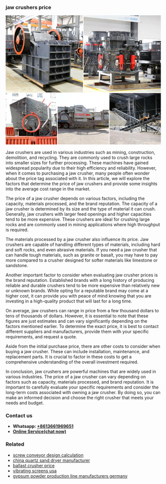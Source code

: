 <h3>jaw crushers price</h3><img src='1708322622.jpg' alt=''><p>Jaw crushers are used in various industries such as mining, construction, demolition, and recycling. They are commonly used to crush large rocks into smaller sizes for further processing. These machines have gained widespread popularity due to their high efficiency and reliability. However, when it comes to purchasing a jaw crusher, many people often wonder about the price tag associated with it. In this article, we will explore the factors that determine the price of jaw crushers and provide some insights into the average cost range in the market.</p><p>The price of a jaw crusher depends on various factors, including the capacity, materials processed, and the brand reputation. The capacity of a jaw crusher is determined by its size and the type of material it can crush. Generally, jaw crushers with larger feed openings and higher capacities tend to be more expensive. These crushers are ideal for crushing large rocks and are commonly used in mining applications where high throughput is required.</p><p>The materials processed by a jaw crusher also influence its price. Jaw crushers are capable of handling different types of materials, including hard and soft rocks, and even abrasive materials. If you need a jaw crusher that can handle tough materials, such as granite or basalt, you may have to pay more compared to a crusher designed for softer materials like limestone or sandstone.</p><p>Another important factor to consider when evaluating jaw crusher prices is the brand reputation. Established brands with a long history of producing reliable and durable crushers tend to be more expensive than relatively new or unknown brands. While opting for a reputable brand may come at a higher cost, it can provide you with peace of mind knowing that you are investing in a high-quality product that will last for a long time.</p><p>On average, jaw crushers can range in price from a few thousand dollars to tens of thousands of dollars. However, it is essential to note that these figures are just estimates and can vary significantly depending on the factors mentioned earlier. To determine the exact price, it is best to contact different suppliers and manufacturers, provide them with your specific requirements, and request a quote.</p><p>Aside from the initial purchase price, there are other costs to consider when buying a jaw crusher. These can include installation, maintenance, and replacement parts. It is crucial to factor in these costs to get a comprehensive understanding of the overall investment required.</p><p>In conclusion, jaw crushers are powerful machines that are widely used in various industries. The price of a jaw crusher can vary depending on factors such as capacity, materials processed, and brand reputation. It is important to carefully evaluate your specific requirements and consider the long-term costs associated with owning a jaw crusher. By doing so, you can make an informed decision and choose the right crusher that meets your needs and budget.</p><h3>Contact us</h3><ul><li><strong>Whatsapp:&nbsp;<a href="https://wa.me/8613661969651">+8613661969651</a></strong></li><li><a href="https://swt.shibang-china.com/?git&amp;zhl&amp;jaw crushers price"><strong>Online Service(chat now)</strong></a></li></ul><h3>Related</h3><ul><li><a href='screw conveyor design calculation.md'>screw conveyor design calculation</a></li><li><a href='china quartz sand dryer manufacturer.md'>china quartz sand dryer manufacturer</a></li><li><a href='ballast crusher price.md'>ballast crusher price</a></li><li><a href='vibrating screens usa.md'>vibrating screens usa</a></li><li><a href='gypsum powder production line manufacturers germany.md'>gypsum powder production line manufacturers germany</a></li></ul>